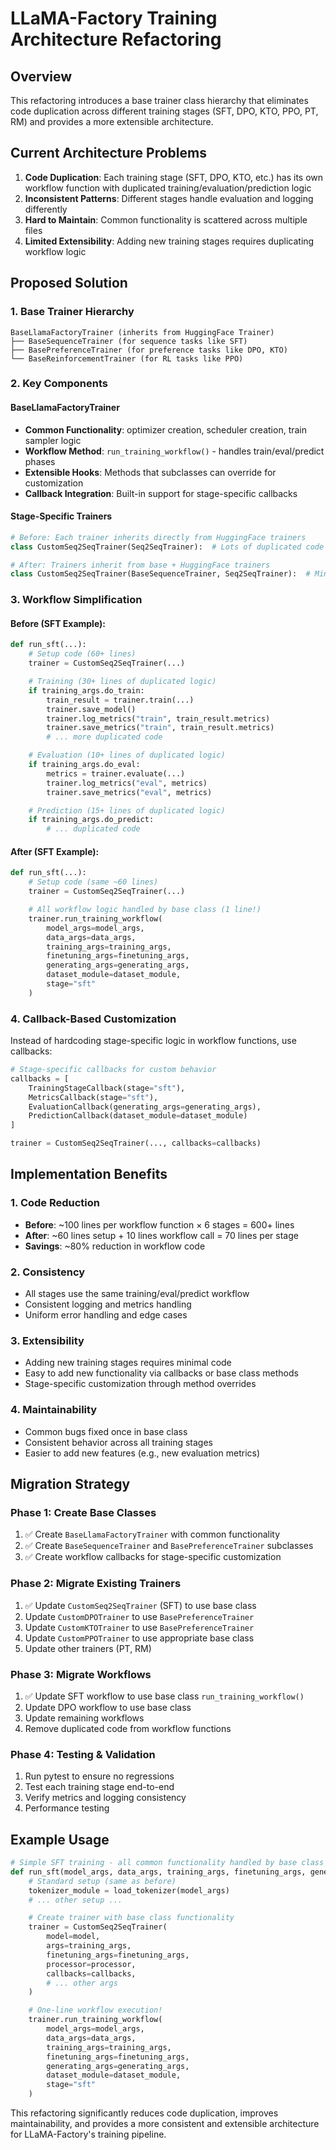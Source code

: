 # LLaMA-Factory Training Architecture Refactoring

## Overview

This refactoring introduces a base trainer class hierarchy that eliminates code duplication across different training stages (SFT, DPO, KTO, PPO, PT, RM) and provides a more extensible architecture.

## Current Architecture Problems

1. **Code Duplication**: Each training stage (SFT, DPO, KTO, etc.) has its own workflow function with duplicated training/evaluation/prediction logic
2. **Inconsistent Patterns**: Different stages handle evaluation and logging differently
3. **Hard to Maintain**: Common functionality is scattered across multiple files
4. **Limited Extensibility**: Adding new training stages requires duplicating workflow logic

## Proposed Solution

### 1. Base Trainer Hierarchy

```
BaseLlamaFactoryTrainer (inherits from HuggingFace Trainer)
├── BaseSequenceTrainer (for sequence tasks like SFT)
├── BasePreferenceTrainer (for preference tasks like DPO, KTO)
└── BaseReinforcementTrainer (for RL tasks like PPO)
```

### 2. Key Components

#### BaseLlamaFactoryTrainer
- **Common Functionality**: optimizer creation, scheduler creation, train sampler logic
- **Workflow Method**: `run_training_workflow()` - handles train/eval/predict phases
- **Extensible Hooks**: Methods that subclasses can override for customization
- **Callback Integration**: Built-in support for stage-specific callbacks

#### Stage-Specific Trainers
```python
# Before: Each trainer inherits directly from HuggingFace trainers
class CustomSeq2SeqTrainer(Seq2SeqTrainer):  # Lots of duplicated code

# After: Trainers inherit from base + HuggingFace trainers  
class CustomSeq2SeqTrainer(BaseSequenceTrainer, Seq2SeqTrainer):  # Minimal code
```

### 3. Workflow Simplification

#### Before (SFT Example):
```python
def run_sft(...):
    # Setup code (60+ lines)
    trainer = CustomSeq2SeqTrainer(...)

    # Training (30+ lines of duplicated logic)
    if training_args.do_train:
        train_result = trainer.train(...)
        trainer.save_model()
        trainer.log_metrics("train", train_result.metrics)
        trainer.save_metrics("train", train_result.metrics)
        # ... more duplicated code

    # Evaluation (10+ lines of duplicated logic)  
    if training_args.do_eval:
        metrics = trainer.evaluate(...)
        trainer.log_metrics("eval", metrics)
        trainer.save_metrics("eval", metrics)

    # Prediction (15+ lines of duplicated logic)
    if training_args.do_predict:
        # ... duplicated code
```

#### After (SFT Example):
```python
def run_sft(...):
    # Setup code (same ~60 lines)
    trainer = CustomSeq2SeqTrainer(...)

    # All workflow logic handled by base class (1 line!)
    trainer.run_training_workflow(
        model_args=model_args,
        data_args=data_args,
        training_args=training_args,
        finetuning_args=finetuning_args,
        generating_args=generating_args,
        dataset_module=dataset_module,
        stage="sft"
    )
```

### 4. Callback-Based Customization

Instead of hardcoding stage-specific logic in workflow functions, use callbacks:

```python
# Stage-specific callbacks for custom behavior
callbacks = [
    TrainingStageCallback(stage="sft"),
    MetricsCallback(stage="sft"),
    EvaluationCallback(generating_args=generating_args),
    PredictionCallback(dataset_module=dataset_module)
]

trainer = CustomSeq2SeqTrainer(..., callbacks=callbacks)
```

## Implementation Benefits

### 1. Code Reduction
- **Before**: ~100 lines per workflow function × 6 stages = 600+ lines
- **After**: ~60 lines setup + 10 lines workflow call = 70 lines per stage
- **Savings**: ~80% reduction in workflow code

### 2. Consistency
- All stages use the same training/eval/predict workflow
- Consistent logging and metrics handling
- Uniform error handling and edge cases

### 3. Extensibility
- Adding new training stages requires minimal code
- Easy to add new functionality via callbacks or base class methods
- Stage-specific customization through method overrides

### 4. Maintainability
- Common bugs fixed once in base class
- Consistent behavior across all training stages
- Easier to add new features (e.g., new evaluation metrics)

## Migration Strategy

### Phase 1: Create Base Classes
1. ✅ Create `BaseLlamaFactoryTrainer` with common functionality
2. ✅ Create `BaseSequenceTrainer` and `BasePreferenceTrainer` subclasses
3. ✅ Create workflow callbacks for stage-specific customization

### Phase 2: Migrate Existing Trainers
1. ✅ Update `CustomSeq2SeqTrainer` (SFT) to use base class
2. Update `CustomDPOTrainer` to use `BasePreferenceTrainer`
3. Update `CustomKTOTrainer` to use `BasePreferenceTrainer`  
4. Update `CustomPPOTrainer` to use appropriate base class
5. Update other trainers (PT, RM)

### Phase 3: Migrate Workflows
1. ✅ Update SFT workflow to use base class `run_training_workflow()`
2. Update DPO workflow to use base class
3. Update remaining workflows
4. Remove duplicated code from workflow functions

### Phase 4: Testing & Validation
1. Run pytest to ensure no regressions
2. Test each training stage end-to-end
3. Verify metrics and logging consistency
4. Performance testing

## Example Usage

```python
# Simple SFT training - all common functionality handled by base class
def run_sft(model_args, data_args, training_args, finetuning_args, generating_args, callbacks=None):
    # Standard setup (same as before)
    tokenizer_module = load_tokenizer(model_args)
    # ... other setup ...

    # Create trainer with base class functionality
    trainer = CustomSeq2SeqTrainer(
        model=model,
        args=training_args,
        finetuning_args=finetuning_args,
        processor=processor,
        callbacks=callbacks,
        # ... other args
    )

    # One-line workflow execution!
    trainer.run_training_workflow(
        model_args=model_args,
        data_args=data_args,
        training_args=training_args,
        finetuning_args=finetuning_args,
        generating_args=generating_args,
        dataset_module=dataset_module,
        stage="sft"
    )
```

This refactoring significantly reduces code duplication, improves maintainability, and provides a more consistent and extensible architecture for LLaMA-Factory's training pipeline.
